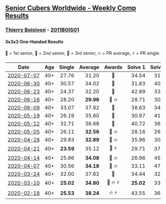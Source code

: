 <style>table {white-space: nowrap;}</style>

## [Senior Cubers Worldwide - Weekly Comp Results](/scw-comp/results/)
### [Thierry Boisivon](README.md) - [2011BOIS01](https://www.worldcubeassociation.org/persons/2011BOIS01?event=333oh)
#### 3x3x3 One-Handed Results

<span style="white-space: nowrap;">🥇 = 1st senior</span>, <span style="white-space: nowrap;">🥈 = 2nd senior</span>, <span style="white-space: nowrap;">🥉 = 3rd senior</span>, <span style="white-space: nowrap;">🔥 = PR average</span>, <span style="white-space: nowrap;">⚡ = PR single</span>.

| Date | Age | Single | Average | Awards | Solve 1 | Solve 2 | Solve 3 | Solve 4 | Solve 5 | Video |
| :--: | :--: | --: | --: | :--: | --: | --: | --: | --: | --: | :-- |
| [2020-07-07](../../results/2020-07-07/333oh.md) | 40+ | 27.76 | 31.20 | 🥈 | 34.54 | 31.30 | 29.22 | 27.76 | 33.08 | [Link](https://www.facebook.com/events/271667090769235?view=permalink&id=275249050411039) |
| [2020-06-30](../../results/2020-06-30/333oh.md) | 40+ | 30.57 | 34.02 | 🥈 | 31.83 | 40.95 | 30.57 | 37.20 | 33.04 | [Link](https://www.facebook.com/events/679860472562391?view=permalink&id=683361455545626) |
| [2020-06-23](../../results/2020-06-23/333oh.md) | 40+ | 24.37 | 32.20 | 🥉 | 42.89 | 33.02 | 32.12 | 31.46 | 24.37 | [Link](https://www.facebook.com/events/722150235200875?view=permalink&id=725709858178246) |
| [2020-06-16](../../results/2020-06-16/333oh.md) | 40+ | 28.20 | **29.96** | 🥈 🔥 | 28.71 | 30.00 | 28.20 | 31.18 | 35.17 | [Link](https://www.facebook.com/events/604103587178706?view=permalink&id=608762373379494) |
| [2020-06-09](../../results/2020-06-09/333oh.md) | 40+ | 33.07 | 37.82 | 🥉 | 38.63 | 34.24 | 43.14 | 40.59 | 33.07 | [Link](https://www.facebook.com/events/903549840109576?view=permalink&id=908184629646097) |
| [2020-05-19](../../results/2020-05-19/333oh.md) | 40+ | 26.19 | 35.60 | 🥉 | 30.97 | 41.72 | 39.97 | 26.19 | 35.86 | [Link](https://www.facebook.com/events/1880761498725633?view=permalink&id=1885800074888442) |
| [2020-05-12](../../results/2020-05-12/333oh.md) | 40+ | 32.71 | 36.68 | 🥉 | 40.72 | 36.53 | 40.33 | 33.18 | 32.71 | [Link](https://www.facebook.com/events/546188069600739?view=permalink&id=550269032525976) |
| [2020-05-05](../../results/2020-05-05/333oh.md) | 40+ | 26.11 | **32.56** | 🥈 🔥 | 28.16 | 26.11 | 34.86 | 55.25 | 34.65 | [Link](https://www.facebook.com/events/3313106775587396?view=permalink&id=3314531595444914) |
| [2020-04-28](../../results/2020-04-28/333oh.md) | 40+ | 29.83 | **32.89** | 🥉 🔥 | 35.96 | 30.90 | 29.83 | 35.15 | 32.61 | [Link](https://www.facebook.com/events/535188653858103?view=permalink&id=536882240355411) |
| [2020-04-21](../../results/2020-04-21/333oh.md) | 40+ | **23.59** | 35.12 | 🥈 ⚡ | 29.71 | 37.63 | 38.03 | **23.59** | 48.27 | [Link](https://www.facebook.com/events/880278499062375?view=permalink&id=882003692223189) |
| [2020-04-14](../../results/2020-04-14/333oh.md) | 40+ | 25.66 | **34.08** | 🥈 🔥 | 26.96 | 45.27 | 25.66 | 37.21 | 38.08 | [Link](https://www.facebook.com/events/982619255468618?view=permalink&id=986831878380689) |
| [2020-04-07](../../results/2020-04-07/333oh.md) | 40+ | 30.56 | **34.18** | 🥈 🔥 | 33.11 | 47.91 | 30.56 | 37.09 | 32.34 | [Link](https://www.facebook.com/events/682716079141575?view=permalink&id=686811572065359) |
| [2020-03-24](../../results/2020-03-24/333oh.md) | 40+ | 32.00 | 37.62 | 🥉 | 34.44 | 32.00 | 34.40 | 44.03 | DNF | [Link](https://www.facebook.com/events/212335450005639?view=permalink&id=216598292912688) |
| [2020-03-10](../../results/2020-03-10/333oh.md) | 40+ | **25.02** | **34.80** | 🥈 🔥 ⚡ | **25.02** | 33.08 | 45.05 | 40.78 | 30.55 | [Link](https://www.facebook.com/events/684510792316675?view=permalink&id=687069845394103) |
| [2020-02-18](../../results/2020-02-18/333oh.md) | 40+ | **25.53** | **38.24** | 🔥 ⚡ | 43.55 | 36.61 | 34.56 | **25.53** | 53.96 | [Link](https://www.facebook.com/events/1618332754973681?view=permalink&id=1621555787984711) |


<!-- Global site tag (gtag.js) - Google Analytics -->
<script async src="https://www.googletagmanager.com/gtag/js?id=UA-86348435-3"></script>
<script>window.dataLayer = window.dataLayer || []; function gtag() {dataLayer.push(arguments);} gtag('js', new Date()); gtag('config', 'UA-86348435-3');</script>
